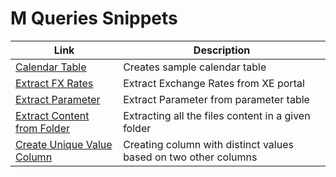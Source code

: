 # M Queries Snippets

 
|Link|Description|
|---|---|
|[Calendar Table](https://github.com/Roman-Zajic/M_Queries/blob/master/Calendar%20Table.txt)|Creates sample calendar table|
|[Extract FX Rates](https://github.com/Roman-Zajic/M_Queries/blob/master/FX%20Rates%20from%20XE.txt)|Extract Exchange Rates from XE portal|
|[Extract Parameter](https://github.com/Roman-Zajic/M_Queries/blob/master/Extract%20Parameter.txt)|Extract Parameter from parameter table|
|[Extract Content from Folder](https://github.com/Roman-Zajic/M_Queries/blob/master/Extract%20Files%20in%20Folder.txt)|Extracting all the files content in a given folder|
|[Create Unique Value Column](https://github.com/Roman-Zajic/M_Queries/blob/master/Distinct%20Values.txt)|Creating column with distinct values based on two other columns|

